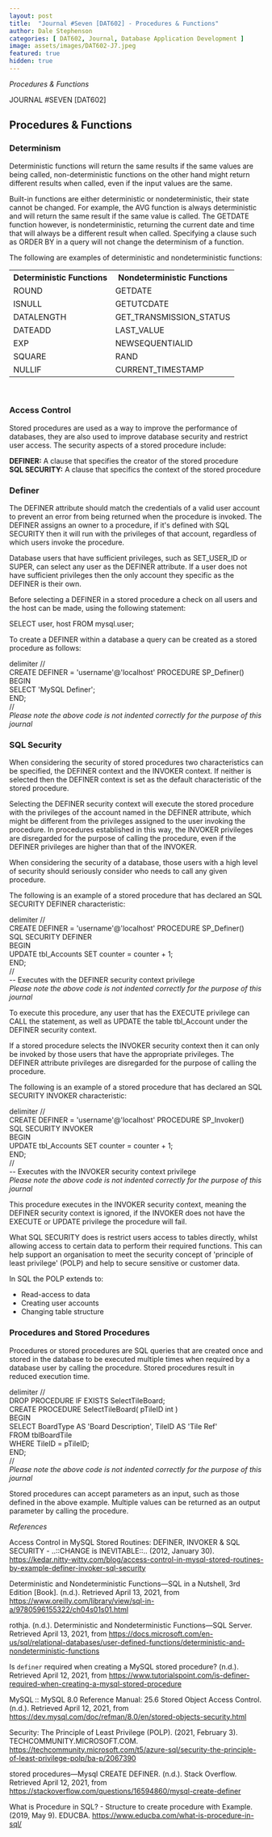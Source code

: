 ```yaml
---
layout: post
title:  "Journal #Seven [DAT602] - Procedures & Functions" 
author: Dale Stephenson
categories: [ DAT602, Journal, Database Application Development ]
image: assets/images/DAT602-J7.jpeg
featured: true
hidden: true
---
```

<i>Procedures & Functions</i>

JOURNAL #SEVEN [DAT602]

<h2>Procedures & Functions</h2>

<h3>Determinism</h3>
 
Deterministic functions will return the same results if the same values are being called, non-deterministic functions on the other hand might return different results when called, even if the input values are the same.
 
Built-in functions are either deterministic or nondeterministic, their state cannot be changed. For example, the AVG function is always deterministic and will return the same result if the same value is called. The GETDATE function however, is nondeterministic, returning the current date and time that will always be a different result when called. Specifying a clause such as ORDER BY in a query will not change the determinism of a function.
 
The following are examples of deterministic and nondeterministic functions:
 
<table style="width:100%">
  <tr>
    <th>Deterministic Functions</th>
    <th>Nondeterministic Functions</th>
  </tr>
  <tr>
    <td>ROUND</td>
    <td>GETDATE</td>
  </tr>
  <tr>
    <td>ISNULL</td>
    <td>GETUTCDATE</td>
  </tr>
    <tr>
    <td>DATALENGTH</td>
    <td>GET_TRANSMISSION_STATUS</td>
  </tr>
  <tr>
    <td>DATEADD</td>
    <td>LAST_VALUE</td>
  </tr>
    <tr>
    <td>EXP</td>
    <td>NEWSEQUENTIALID</td>
  </tr>
  <tr>
    <td>SQUARE</td>
    <td>RAND</td>
  </tr>
  <tr>
    <td>NULLIF</td>
    <td>CURRENT_TIMESTAMP</td>
  </tr>
</table><br>
 
<h3>Access Control</h3>
 
Stored procedures are used as a way to improve the performance of databases, they are also used to improve database security and restrict user access. The security aspects of a stored procedure include:
 
<b>DEFINER:</b> A clause that specifies the creator of the stored procedure<br>
<b>SQL SECURITY:</b> A clause that specifics the context of the stored procedure
 
<h3>Definer</h3>
 
The DEFINER attribute should match the credentials of a valid user account to prevent an error from being returned when the procedure is invoked. The DEFINER assigns an owner to a procedure, if it's defined with SQL SECURITY then it will run with the privileges of that account, regardless of which users invoke the procedure.
 
Database users that have sufficient privileges, such as SET_USER_ID or SUPER, can select any user as the DEFINER attribute. If a user does not have sufficient privileges then the only account they specific as the DEFINER is their own.
 
Before selecting a DEFINER in a stored procedure a check on all users and the host can be made, using the following statement:
 
SELECT user, host FROM mysql.user;
 
To create a DEFINER within a database a query can be created as a stored procedure as follows:
 
delimiter //<br>
CREATE DEFINER = 'username'@'localhost' PROCEDURE SP_Definer()<br>
BEGIN<br>
SELECT 'MySQL Definer';<br>
END;<br>
//<br>
<i>Please note the above code is not indented correctly for the purpose of this journal</i>
 
<h3>SQL Security</h3>
 
When considering the security of stored procedures two characteristics can be specified, the DEFINER context and the INVOKER context. If neither is selected then the DEFINER context is set as the default characteristic of the stored procedure.
 
Selecting the DEFINER security context will execute the stored procedure with the privileges of the account named in the DEFINER attribute, which might be different from the privileges assigned to the user invoking the procedure. In procedures established in this way, the INVOKER privileges are disregarded for the purpose of calling the procedure, even if the DEFINER privileges are higher than that of the INVOKER.
 
When considering the security of a database, those users with a high level of security should seriously consider who needs to call any given procedure.
 
The following is an example of a stored procedure that has declared an SQL SECURITY DEFINER characteristic:
 
delimiter //<br>
CREATE DEFINER = 'username'@'localhost' PROCEDURE SP_Definer()<br>
SQL SECURITY DEFINER<br>
BEGIN<br>
UPDATE tbl_Accounts SET counter = counter + 1;<br>
END;<br>
//<br>
-- Executes with the DEFINER security context privilege<br>
<i>Please note the above code is not indented correctly for the purpose of this journal</i>
 
To execute this procedure, any user that has the EXECUTE privilege can CALL the statement, as well as UPDATE the table tbl_Account under the DEFINER security context.
 
If a stored procedure selects the INVOKER security context then it can only be invoked by those users that have the appropriate privileges. The DEFINER attribute privileges are disregarded for the purpose of calling the procedure.
 
The following is an example of a stored procedure that has declared an SQL SECURITY INVOKER characteristic:
 
delimiter //<br>
CREATE DEFINER = 'username'@'localhost' PROCEDURE SP_Invoker()<br>
SQL SECURITY INVOKER<br>
BEGIN<br>
UPDATE tbl_Accounts SET counter = counter + 1;<br>
END;<br>
//<br>
-- Executes with the INVOKER security context privilege<br>
<i>Please note the above code is not indented correctly for the purpose of this journal</i>
 
This procedure executes in the INVOKER security context, meaning the DEFINER security context is ignored, if the INVOKER does not have the EXECUTE or UPDATE privilege the procedure will fail.
 
What SQL SECURITY does is restrict users access to tables directly, whilst allowing access to certain data to perform their required functions. This can help support an organisation to meet the security concept of 'principle of least privilege' (POLP) and help to secure sensitive or customer data.
 
In SQL the POLP extends to:
- Read-access to data
- Creating user accounts
- Changing table structure
 
<h3>Procedures and Stored Procedures</h3>
 
Procedures or stored procedures are SQL queries that are created once and stored in the database to be executed multiple times when required by a database user by calling the procedure. Stored procedures result in reduced execution time.
 
delimiter //<br>
DROP PROCEDURE IF EXISTS SelectTileBoard;<br>
CREATE PROCEDURE SelectTileBoard( pTileID int )<br>
BEGIN<br>
SELECT BoardType AS 'Board Description', TileID AS 'Tile Ref'<br>
FROM tblBoardTile<br>
WHERE TileID = pTileID;<br>
END;<br>
//<br>
<i>Please note the above code is not indented correctly for the purpose of this journal</i>
 
Stored procedures can accept parameters as an input, such as those defined in the above example. Multiple values can be returned as an output parameter by calling the procedure.

<i>References</i>

Access Control in MySQL Stored Routines: DEFINER, INVOKER & SQL SECURITY - ..::CHANGE is INEVITABLE::.. (2012, January 30). https://kedar.nitty-witty.com/blog/access-control-in-mysql-stored-routines-by-example-definer-invoker-sql-security

Deterministic and Nondeterministic Functions—SQL in a Nutshell, 3rd Edition [Book]. (n.d.). Retrieved April 13, 2021, from https://www.oreilly.com/library/view/sql-in-a/9780596155322/ch04s01s01.html

rothja. (n.d.). Deterministic and Nondeterministic Functions—SQL Server. Retrieved April 13, 2021, from https://docs.microsoft.com/en-us/sql/relational-databases/user-defined-functions/deterministic-and-nondeterministic-functions

Is `definer` required when creating a MySQL stored procedure? (n.d.). Retrieved April 12, 2021, from https://www.tutorialspoint.com/is-definer-required-when-creating-a-mysql-stored-procedure

MySQL :: MySQL 8.0 Reference Manual: 25.6 Stored Object Access Control. (n.d.). Retrieved April 12, 2021, from https://dev.mysql.com/doc/refman/8.0/en/stored-objects-security.html

Security: The Principle of Least Privilege (POLP). (2021, February 3). TECHCOMMUNITY.MICROSOFT.COM. https://techcommunity.microsoft.com/t5/azure-sql/security-the-principle-of-least-privilege-polp/ba-p/2067390

stored procedures—Mysql CREATE DEFINER. (n.d.). Stack Overflow. Retrieved April 12, 2021, from https://stackoverflow.com/questions/16594860/mysql-create-definer

What is Procedure in SQL? - Structure to create procedure with Example. (2019, May 9). EDUCBA. https://www.educba.com/what-is-procedure-in-sql/

